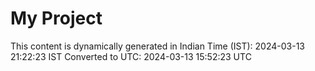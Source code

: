 # My Project

This content is dynamically generated in Indian Time (IST): 2024-03-13 21:22:23 IST
Converted to UTC: 2024-03-13 15:52:23 UTC
